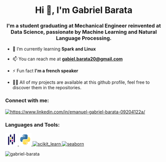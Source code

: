 <h1 align="center">Hi 👋, I'm Gabriel Barata</h1>
<h3 align="center">I'm a student graduating at Mechanical Engineer reinvented at Data Science, passionate by Machine Learning and Natural Language Processing.</h3>

- 🌱 I’m currently learning **Spark and Linux**

- 📫 You can reach me at **gabiel.barata20@gmail.com**

- ⚡ Fun fact **I'm a french speaker**

- 👨‍💻 All of my projects are available at this github profile, feel free to discover them in the repositories.

<h3 align="left">Connect with me:</h3>
<p align="left">
<a href="https://linkedin.com/in/https://www.linkedin.com/in/emanuel-gabriel-barata-09204122a/" target="blank"><img align="center" src="https://raw.githubusercontent.com/rahuldkjain/github-profile-readme-generator/master/src/images/icons/Social/linked-in-alt.svg" alt="https://www.linkedin.com/in/emanuel-gabriel-barata-09204122a/" height="30" width="40" /></a>
</p>

<h3 align="left">Languages and Tools:</h3>
<p align="left"> <a href="https://pandas.pydata.org/" target="_blank" rel="noreferrer"> <img src="https://raw.githubusercontent.com/devicons/devicon/2ae2a900d2f041da66e950e4d48052658d850630/icons/pandas/pandas-original.svg" alt="pandas" width="40" height="40"/> </a> <a href="https://www.python.org" target="_blank" rel="noreferrer"> <img src="https://raw.githubusercontent.com/devicons/devicon/master/icons/python/python-original.svg" alt="python" width="40" height="40"/> </a> <a href="https://scikit-learn.org/" target="_blank" rel="noreferrer"> <img src="https://upload.wikimedia.org/wikipedia/commons/0/05/Scikit_learn_logo_small.svg" alt="scikit_learn" width="40" height="40"/> </a> <a href="https://seaborn.pydata.org/" target="_blank" rel="noreferrer"> <img src="https://seaborn.pydata.org/_images/logo-mark-lightbg.svg" alt="seaborn" width="40" height="40"/> </a> </p>

<p><img align="center" src="https://github-readme-stats.vercel.app/api/top-langs?username=gabriel-barata&show_icons=true&locale=en&layout=compact" alt="gabriel-barata" /></p>


<!--
**gabriel-barata/gabriel-barata** is a ✨ _special_ ✨ repository because its `README.md` (this file) appears on your GitHub profile.

Here are some ideas to get you started:

- 🔭 I’m currently working on ...
- 🌱 I’m currently learning ...
- 👯 I’m looking to collaborate on ...
- 🤔 I’m looking for help with ...
- 💬 Ask me about ...
- 📫 How to reach me: ...
- 😄 Pronouns: ...
- ⚡ Fun fact: ...
-->
